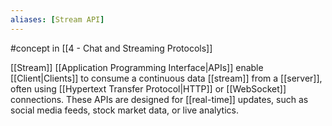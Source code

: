 ```yaml
---
aliases: [Stream API]
---
```


#concept in [[4 - Chat and Streaming Protocols]]

[[Stream]] [[Application Programming Interface|APIs]] enable [[Client|Clients]] to consume a continuous data [[stream]] from a [[server]], often using [[Hypertext Transfer Protocol|HTTP]] or [[WebSocket]] connections. These APIs are designed for [[real-time]] updates, such as social media feeds, stock market data, or live analytics.